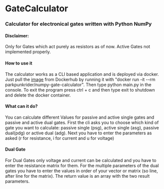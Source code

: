 # GateCalculator
### Calculator for electronical gates written with Python NumPy

#### Disclaimer:
Only for Gates which act purely as resistors as of now. Active Gates not implemented properly.

#### How to use it
The calculator works as a CLI based application and is deployed via docker.
Just pull the [image](https://hub.docker.com/r/parkpunkrider/numpy-gate-calculator) from Dockerhub 
by running it with "docker run -it --rm parkpunkrider/numpy-gate-calculator".
Then type python main.py in the console.
To exit the program press ctrl + c and then type exit to shutdown and delete the docker container.


#### What can it do?
You can calculate different Values for passive and active single gates and passive and active dual gates.
First the cli asks you to choose which kind of gate you want to calculate: 
passive single (psg), active single (asg), passive dual(pdg) or active dual (adg).
Next you have to enter the parameters as asked (r for resistance, i for current and u for voltage)

#### Dual Gate
For Dual Gates only voltage and current can be calculated and you have to enter the resistance matrix for them.
For the multiple parameters of the dual gates you have to enter the values in order of your vector or matrix (so line, after line for the matrix).
The return value is an array with the two result parameters.


